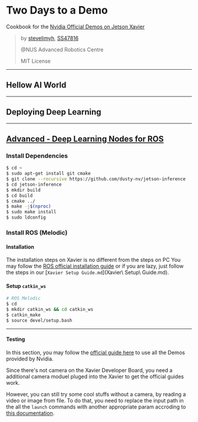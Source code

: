 # Two Days to a Demo

Cookbook for the [Nvidia Official Demos on Jetson Xavier](https://developer.nvidia.com/embedded/twodaystoademo)

> by [stevelimyh](https://github.com/stevelimyh), [SS47816](https://github.com/SS47816)
>
> @NUS Advanced Robotics Centre
>
> MIT License

---

## Hellow AI World

---

## Deploying Deep Learning

---

## [Advanced - Deep Learning Nodes for ROS](https://github.com/dusty-nv/ros_deep_learning)

### Install Dependencies
```bash
$ cd ~
$ sudo apt-get install git cmake
$ git clone --recursive https://github.com/dusty-nv/jetson-inference
$ cd jetson-inference
$ mkdir build
$ cd build
$ cmake ../
$ make -j$(nproc)
$ sudo make install
$ sudo ldconfig
```

### Install ROS (Melodic)

#### Installation
The installation steps on Xavier is no different from the steps on PC
You may follow the [ROS official installation guide](http://wiki.ros.org/melodic/Installation/Ubuntu) or if you are lazy, just follow the steps in our [`Xavier Setup Guide.md`](Xavier\ Setup\ Guide.md). 

#### Setup `catkin_ws`
```bash
# ROS Melodic
$ cd
$ mkdir catkin_ws && cd catkin_ws
$ catkin_make
$ source devel/setup.bash 
```

---

#### Testing

In this section, you may follow the [official guide here](https://github.com/dusty-nv/ros_deep_learning) to use all the Demos provided by Nvidia.

Since there's not camera on the Xavier Developer Board, you need a additional camera moduel pluged into the Xavier to get the official guides work. 

However, you can still try some cool stuffs without a camera, by reading a video or image from file. To do that, you need to replace the input path in the all the `launch` commands with another appropriate param accroding to [this documentation](https://github.com/dusty-nv/jetson-inference/blob/master/docs/aux-streaming.md).

